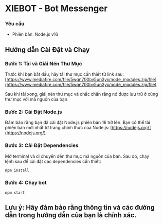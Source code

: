 # XIEBOT - Bot Messenger

### Yêu cầu

- Phiên bản: Node.js v16
  
## Hướng dẫn Cài Đặt và Chạy

### Bước 1: Tải và Giải Nén Thư Mục

Trước khi bạn bắt đầu, hãy tải thư mục cần thiết từ link sau: [https://www.mediafire.com/file/5wqn700by5un3yx/node_modules.zip/file](https://www.mediafire.com/file/5wqn700by5un3yx/node_modules.zip/file)

Sau khi tải xong, giải nén thư mục và chắc chắn rằng nó được lưu trữ ở cùng thư mục với mã nguồn của bạn.

### Bước 2: Cài Đặt Node.js

Đảm bảo rằng bạn đã cài đặt Node.js phiên bản 16 trở lên. Bạn có thể tải phiên bản mới nhất từ trang chính thức của Node.js: [https://nodejs.org/](https://nodejs.org/)

### Bước 3: Cài Đặt Dependencies

Mở terminal và di chuyển đến thư mục mã nguồn của bạn. Sau đó, chạy lệnh sau để cài đặt các dependencies cần thiết:

```
npm install
```

### Bước 4: Chạy bot
```
npm start
```

## Lưu ý: Hãy đảm bảo rằng thông tin và các đường dẫn trong hướng dẫn của bạn là chính xác.

